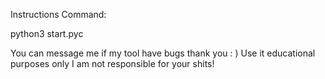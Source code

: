 Instructions
Command:

python3 start.pyc 

You can message me if my tool have bugs thank you : )
Use it educational purposes only I am not responsible for your shits!
